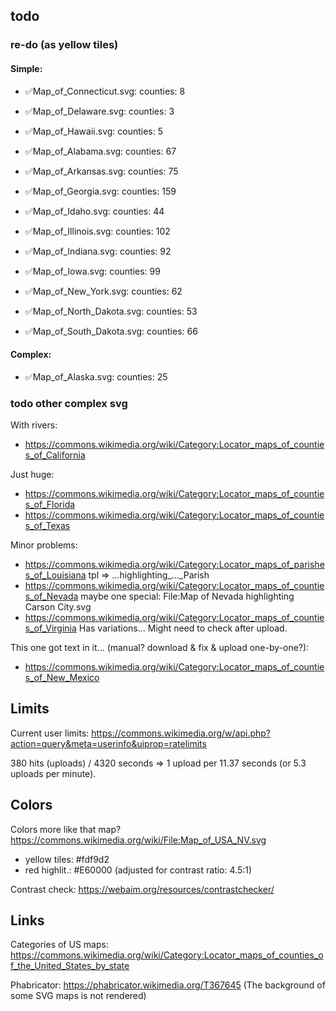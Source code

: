 ## todo

### re-do (as yellow tiles)
#### Simple:
  - ✅Map_of_Connecticut.svg: counties: 8
  - ✅Map_of_Delaware.svg: counties: 3
  - ✅Map_of_Hawaii.svg: counties: 5
  
  - ✅Map_of_Alabama.svg: counties: 67
  - ✅Map_of_Arkansas.svg: counties: 75
  - ✅Map_of_Georgia.svg: counties: 159
  - ✅Map_of_Idaho.svg: counties: 44
  - ✅Map_of_Illinois.svg: counties: 102
  - ✅Map_of_Indiana.svg: counties: 92
  - ✅Map_of_Iowa.svg: counties: 99
  - ✅Map_of_New_York.svg: counties: 62
  - ✅Map_of_North_Dakota.svg: counties: 53
  - ✅Map_of_South_Dakota.svg: counties: 66

#### Complex:
  - ✅Map_of_Alaska.svg: counties: 25
  
### todo other complex svg

With rivers:
  - https://commons.wikimedia.org/wiki/Category:Locator_maps_of_counties_of_California

Just huge:
  - https://commons.wikimedia.org/wiki/Category:Locator_maps_of_counties_of_Florida
  - https://commons.wikimedia.org/wiki/Category:Locator_maps_of_counties_of_Texas

Minor problems:
  - https://commons.wikimedia.org/wiki/Category:Locator_maps_of_parishes_of_Louisiana
  	tpl => ...highlighting_..._Parish
  - https://commons.wikimedia.org/wiki/Category:Locator_maps_of_counties_of_Nevada
	maybe one special:
	File:Map of Nevada highlighting Carson City.svg
  - https://commons.wikimedia.org/wiki/Category:Locator_maps_of_counties_of_Virginia
	Has variations... Might need to check after upload.

This one got text in it... (manual? download & fix & upload one-by-one?):
  - https://commons.wikimedia.org/wiki/Category:Locator_maps_of_counties_of_New_Mexico

## Limits

Current user limits:
https://commons.wikimedia.org/w/api.php?action=query&meta=userinfo&uiprop=ratelimits

380 hits (uploads) / 4320 seconds => 1 upload per 11.37 seconds (or 5.3 uploads per minute).

## Colors

Colors more like that map?
https://commons.wikimedia.org/wiki/File:Map_of_USA_NV.svg

  - yellow tiles: #fdf9d2
  - red highlit.: #E60000 (adjusted for contrast ratio: 4.5:1)

Contrast check:
https://webaim.org/resources/contrastchecker/

## Links

Categories of US maps:
https://commons.wikimedia.org/wiki/Category:Locator_maps_of_counties_of_the_United_States_by_state

Phabricator:
https://phabricator.wikimedia.org/T367645 (The background of some SVG maps is not rendered)
